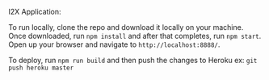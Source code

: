 I2X Application:

To run locally, clone the repo and download it locally on your machine. Once downloaded, run `npm install` and after that completes, run `npm start`. Open up your browser and navigate to `http://localhost:8888/`.

To deploy, run `npm run build` and then push the changes to Heroku ex: `git push heroku master`
